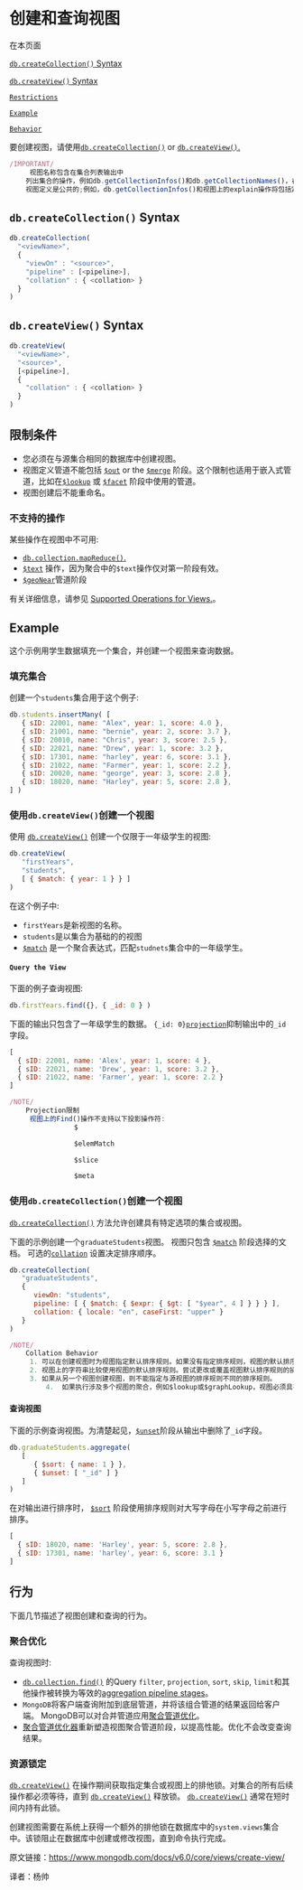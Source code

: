 # 创建和查询视图

在本页面

[`db.createCollection()` Syntax]()

[`db.createView()` Syntax]()

[`Restrictions`]()

[`Example`]()

[`Behavior`]()



要创建视图，请使用[`db.createCollection()`](https://www.mongodb.com/docs/v6.0/reference/method/db.createCollection/#mongodb-method-db.createCollection) or [`db.createView()`.](https://www.mongodb.com/docs/v6.0/reference/method/db.createView/#mongodb-method-db.createView)

```javascript
/IMPORTANT/
	 视图名称包含在集合列表输出中
    列出集合的操作，例如db.getCollectionInfos()和db.getCollectionNames()，在它们的输出中包含视图。
    视图定义是公共的;例如，db.getCollectionInfos()和视图上的explain操作将包括定义视图的管道。 因此，避免在视图定义中直接引用敏感字段和值。
```



## `db.createCollection()` Syntax

```javascript
db.createCollection(
  "<viewName>",
  {
    "viewOn" : "<source>",
    "pipeline" : [<pipeline>],
    "collation" : { <collation> }
  }
)
```



## `db.createView()` Syntax

```javascript
db.createView(
  "<viewName>",
  "<source>",
  [<pipeline>],
  {
    "collation" : { <collation> }
  }
)
```



## 限制条件

- 您必须在与源集合相同的数据库中创建视图。
-  视图定义管道不能包括 [`$out`](https://www.mongodb.com/docs/v6.0/reference/operator/aggregation/out/#mongodb-pipeline-pipe.-out) or the [`$merge`](https://www.mongodb.com/docs/v6.0/reference/operator/aggregation/merge/#mongodb-pipeline-pipe.-merge) 阶段。这个限制也适用于嵌入式管道，比如在[`$lookup`](https://www.mongodb.com/docs/v6.0/reference/operator/aggregation/lookup/#mongodb-pipeline-pipe.-lookup) 或 [`$facet`](https://www.mongodb.com/docs/v6.0/reference/operator/aggregation/facet/#mongodb-pipeline-pipe.-facet) 阶段中使用的管道。
- 视图创建后不能重命名。



### 不支持的操作

某些操作在视图中不可用:

- [`db.collection.mapReduce()`.](https://www.mongodb.com/docs/v6.0/reference/method/db.collection.mapReduce/#mongodb-method-db.collection.mapReduce)
- [`$text`](https://www.mongodb.com/docs/v6.0/reference/operator/query/text/#mongodb-query-op.-text) 操作，因为聚合中的`$text`操作仅对第一阶段有效。
- [`$geoNear`](https://www.mongodb.com/docs/v6.0/reference/operator/aggregation/geoNear/#mongodb-pipeline-pipe.-geoNear)管道阶段

 有关详细信息，请参见 [Supported Operations for Views.](https://www.mongodb.com/docs/v6.0/core/views/supported-operations/#std-label-views-supported-operations)。



## Example

 这个示例用学生数据填充一个集合，并创建一个视图来查询数据。



### 填充集合

创建一个`students`集合用于这个例子:

```javascript
db.students.insertMany( [
   { sID: 22001, name: "Alex", year: 1, score: 4.0 },
   { sID: 21001, name: "bernie", year: 2, score: 3.7 },
   { sID: 20010, name: "Chris", year: 3, score: 2.5 },
   { sID: 22021, name: "Drew", year: 1, score: 3.2 },
   { sID: 17301, name: "harley", year: 6, score: 3.1 },
   { sID: 21022, name: "Farmer", year: 1, score: 2.2 },
   { sID: 20020, name: "george", year: 3, score: 2.8 },
   { sID: 18020, name: "Harley", year: 5, score: 2.8 },
] )
```



### 使用`db.createView()`创建一个视图

使用 [`db.createView()`](https://www.mongodb.com/docs/v6.0/reference/method/db.createView/#mongodb-method-db.createView) 创建一个仅限于一年级学生的视图:

```javascript
db.createView(
   "firstYears",
   "students",
   [ { $match: { year: 1 } } ]
)
```

在这个例子中:

-  `firstYears`是新视图的名称。
- `students`是以集合为基础的的视图
- [`$match`](https://www.mongodb.com/docs/v6.0/reference/operator/aggregation/match/#mongodb-pipeline-pipe.-match) 是一个聚合表达式，匹配`studnets`集合中的一年级学生。



#### `Query the View`

下面的例子查询视图:

```javascript
db.firstYears.find({}, { _id: 0 } )
```

 下面的输出只包含了一年级学生的数据。 `{_id: 0}`[`projection`](https://www.mongodb.com/docs/v6.0/reference/method/db.collection.find/#std-label-method-find-projection)抑制输出中的`_id`字段。

```javascript
[
  { sID: 22001, name: 'Alex', year: 1, score: 4 },
  { sID: 22021, name: 'Drew', year: 1, score: 3.2 },
  { sID: 21022, name: 'Farmer', year: 1, score: 2.2 }
]
```

```javascript
/NOTE/
	Projection限制
  	 视图上的Find()操作不支持以下投影操作符:
				$

				$elemMatch

				$slice

				$meta
```



###  使用`db.createCollection()`创建一个视图

  [`db.createCollection()`](https://www.mongodb.com/docs/v6.0/reference/method/db.createCollection/#mongodb-method-db.createCollection) 方法允许创建具有特定选项的集合或视图。

 下面的示例创建一个`graduateStudents`视图。 视图只包含 [`$match`](https://www.mongodb.com/docs/v6.0/reference/operator/aggregation/match/#mongodb-pipeline-pipe.-match) 阶段选择的文档。 可选的[`collation`](https://www.mongodb.com/docs/v6.0/reference/collation/#std-label-collation) 设置决定排序顺序。

```javascript
db.createCollection(
   "graduateStudents",
   {
      viewOn: "students",
      pipeline: [ { $match: { $expr: { $gt: [ "$year", 4 ] } } } ],
      collation: { locale: "en", caseFirst: "upper" }
   }
)
```

```javascript
/NOTE/
	Collation Behavior
  	 1. 可以在创建视图时为视图指定默认排序规则。如果没有指定排序规则，视图的默认排序规则是“simple”二进制比较排序规则。 也就是说，视图不继承集合的默认排序规则。
     2. 视图上的字符串比较使用视图的默认排序规则。尝试更改或覆盖视图默认排序规则的操作将失败并报错。
     3. 如果从另一个视图创建视图，则不能指定与源视图的排序规则不同的排序规则。
		 4.  如果执行涉及多个视图的聚合，例如$lookup或$graphLookup，视图必须具有相同的排序规则。
```

####  查询视图

下面的示例查询视图。为清楚起见，[`$unset`](https://www.mongodb.com/docs/v6.0/reference/operator/aggregation/unset/#mongodb-pipeline-pipe.-unset)阶段从输出中删除了`_id`字段。

```javascript
db.graduateStudents.aggregate(
   [
      { $sort: { name: 1 } },
      { $unset: [ "_id" ] }
   ]
)
```

 在对输出进行排序时， [`$sort`](https://www.mongodb.com/docs/v6.0/reference/operator/aggregation/sort/#mongodb-pipeline-pipe.-sort) 阶段使用排序规则对大写字母在小写字母之前进行排序。

```javascript
[
  { sID: 18020, name: 'Harley', year: 5, score: 2.8 },
  { sID: 17301, name: 'harley', year: 6, score: 3.1 }
]
```



## 行为

下面几节描述了视图创建和查询的行为。



###  聚合优化

 查询视图时:

-  [`db.collection.find()`](https://www.mongodb.com/docs/v6.0/reference/method/db.collection.find/#mongodb-method-db.collection.find) 的Query `filter`, `projection`, `sort`, `skip`, `limit`和其他操作被转换为等效的[aggregation pipeline stages](https://www.mongodb.com/docs/v6.0/reference/operator/aggregation-pipeline/#std-label-aggregation-pipeline-operator-reference)。
-  `MongoDB`将客户端查询附加到底层管道，并将该组合管道的结果返回给客户端。 MongoDB可以对合并管道应用[聚合管道优化](https://www.mongodb.com/docs/v6.0/core/aggregation-pipeline-optimization/)。
-  [聚合管道优化器](https://www.mongodb.com/docs/v6.0/core/aggregation-pipeline-optimization/)重新塑造视图聚合管道阶段，以提高性能。优化不会改变查询结果。



### 资源锁定

[`db.createView()`](https://www.mongodb.com/docs/v6.0/reference/method/db.createView/#mongodb-method-db.createView)  在操作期间获取指定集合或视图上的排他锁。对集合的所有后续操作都必须等待，直到 [`db.createView()`](https://www.mongodb.com/docs/v6.0/reference/method/db.createView/#mongodb-method-db.createView) 释放锁。 [`db.createView()`](https://www.mongodb.com/docs/v6.0/reference/method/db.createView/#mongodb-method-db.createView) 通常在短时间内持有此锁。

 创建视图需要在系统上获得一个额外的排他锁在数据库中的`system.views`集合中。该锁阻止在数据库中创建或修改视图，直到命令执行完成。





原文链接：https://www.mongodb.com/docs/v6.0/core/views/create-view/

译者：杨帅